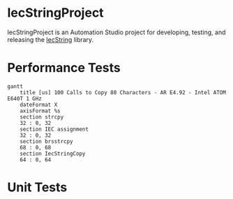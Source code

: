 # IecStringProject

IecStringProject is an Automation Studio project for developing, testing, and releasing the [IecString](https://github.com/tmatijevich/IecString) library.

# Performance Tests

```mermaid
gantt
    title [us] 100 Calls to Copy 80 Characters - AR E4.92 - Intel ATOM E640T 1 GHz
    dateFormat X
    axisFormat %s
    section strcpy
    32 : 0, 32
    section IEC assignment
    32 : 0, 32
    section brsstrcpy
    68 : 0, 68
    section IecStringCopy
    64 : 0, 64
```

# Unit Tests

